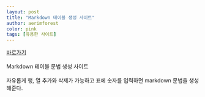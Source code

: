 ```yaml
---
layout: post
title: "Markdown 테이블 생성 사이트"
author: aerimforest
color: pink
tags: [유용한 사이트]
---
```


[바로가기](https://www.tablesgenerator.com/markdown_tables#)
<br><br>
Markdown 테이블 문법 생성 사이트
<br><br>
자유롭게 행, 열 추가와 삭제가 가능하고 표에 숫자를 입력하면 markdown 문법을 생성해준다.

